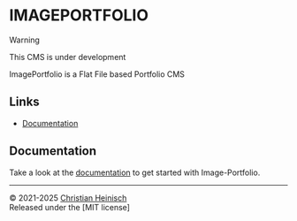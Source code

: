 # IMAGEPORTFOLIO

> [!WARNING]
> This CMS is under development

ImagePortfolio is a Flat File based Portfolio CMS

## Links

- [Documentation](https://docs.image-portfolio.org)

## Documentation

Take a look at the [documentation](https://docs.image-portfolio.org) to get started with Image-Portfolio.

---

© 2021-2025 [Christian Heinisch](https://heimfisch.de)  
Released under the [MIT license]
